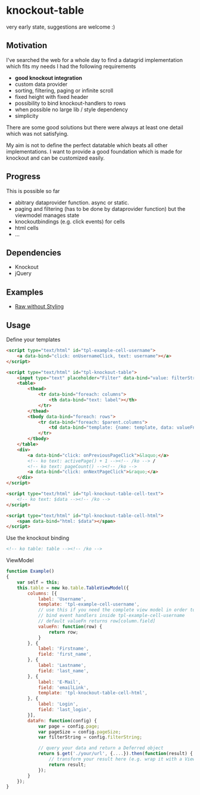 # knockout-table

very early state, suggestions are welcome :)

## Motivation

I've searched the web for a whole day to find a datagrid implementation which fits my needs
I had the following requirements

- **good knockout integration**
- custom data provider
- sorting, filtering, paging or infinite scroll
- fixed height with fixed header
- possibility to bind knockout-handlers to rows
- when possible no large lib / style dependency
- simplicity

There are some good solutions but there were always at least one detail which was not satisfying.

My aim is not to define the perfect datatable which beats all other implementations.
I want to provide a good foundation which is made for knockout and can be customized easily.

## Progress

This is possible so far

- abitrary dataprovider function. async or static.
- paging and filtering (has to be done by dataprovider function) but the viewmodel manages state
- knockoutbindings (e.g. click events) for cells
- html cells
- ...

## Dependencies

- Knockout
- jQuery

## Examples

- [Raw without Styling](https://rawgit.com/kaesemeister/knockout-table/master/examples/example-raw.html)

## Usage

Define your templates

```html
<script type="text/html" id="tpl-example-cell-username">
    <a data-bind="click: onUsernameClick, text: username"></a>
</script>

<script type="text/html" id="tpl-knockout-table">
    <input type="text" placeholder="Filter" data-bind="value: filterString"/>
    <table>
        <thead>
            <tr data-bind="foreach: columns">
                <th data-bind="text: label"></th>
            </tr>
        </thead>
        <tbody data-bind="foreach: rows">
            <tr data-bind="foreach: $parent.columns">
                <td data-bind="template: {name: template, data: valueFn($parent)}"></td>
            </tr>
        </tbody>
    </table>
    <div>
        <a data-bind="click: onPreviousPageClick">&laquo;</a>
        <!-- ko text: activePage() + 1 --><!-- /ko --> /
        <!-- ko text: pageCount() --><!-- /ko -->
        <a data-bind="click: onNextPageClick">&raquo;</a>
    </div>
</script>

<script type="text/html" id="tpl-knockout-table-cell-text">
    <!-- ko text: $data --><!-- /ko -->
</script>

<script type="text/html" id="tpl-knockout-table-cell-html">
    <span data-bind="html: $data"></span>
</script>
```

Use the knockout binding

```html
<!-- ko table: table --><!-- /ko -->
```

ViewModel

```javascript
function Example()
{
    var self = this;
    this.table = new ko.table.TableViewModel({
        columns: [{
            label: 'Username',
            template: 'tpl-example-cell-username',
            // use this if you need the complete view model in order to
            // bind event handlers inside tpl-example-cell-username
            // default valueFn returns row[column.field]
            valueFn: function(row) {
                return row;
            }
        }, {
            label: 'Firstname',
            field: 'first_name',
        }, {
            label: 'Lastname',
            field: 'last_name',
        }, {
            label: 'E-Mail',
            field: 'emailLink',
            template: 'tpl-knockout-table-cell-html',
        }, {
            label: 'Login',
            field: 'last_login',
        }],
        dataFn: function(config) {
            var page = config.page;
            var pageSize = config.pageSize;
            var filterString = config.filterString;

            // query your data and return a Deferred object
            return $.get('./your/url', {....}).then(function(result) {
                // transform your result here (e.g. wrap it with a ViewModel)
                return result;
            });
        }
    });
}
```
